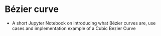 # Bézier curve

- A short Jupyter Notebook on introducing what Bézier curves are, use cases and implementation example of a Cubic Bezier Curve
